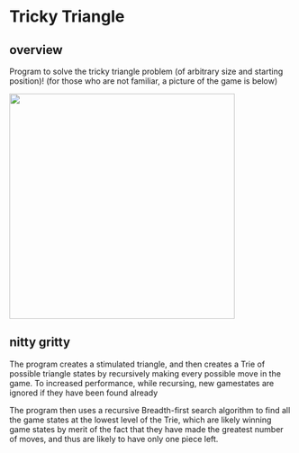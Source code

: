 Tricky Triangle
======

## overview

Program to solve the tricky triangle problem (of arbitrary size and starting position)!
	(for those who are not familiar, a picture of the game is below)

<img src="http://www.liebcraft.com/uploads/4/6/9/0/4690740/__3709963_orig.jpg" width="400" height="400" />

## nitty gritty

The program creates a stimulated triangle, and then creates a Trie of possible triangle states by recursively making every possible move in the game. To increased performance, while recursing, new gamestates are ignored if they have been found already 
	
The program then uses a recursive Breadth-first search algorithm to find all the game states at the lowest level of the Trie, which are likely winning game states by merit of the fact that they have made the greatest number of moves, and thus are likely to have only one piece left.
	 
	 
	 